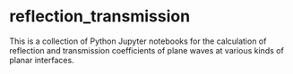 # reflection_transmission

This is a collection of Python Jupyter notebooks for the calculation of reflection and transmission coefficients of plane waves at various kinds of planar interfaces.
